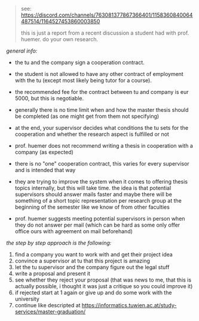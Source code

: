 > see: https://discord.com/channels/763081377867366401/1158360840064487514/1164527453860003850
>
> this is just a report from a recent discussion a student had with prof. huemer. do your own research.

_general info:_

- the tu and the company sign a cooperation contract.
- the student is not allowed to have any other contract of employment with the tu (except most likely being tutor for a course).
- the recommended fee for the contract between tu and company is eur 5000, but this is negotiable.

- generally there is no time limit when and how the master thesis should be completed (as one might get from them not specifying)
- at the end, your supervisor decides what conditions the tu sets for the cooperation and whether the research aspect is fulfilled or not
- prof. huemer does not recommend writing a thesis in cooperation with a company (as expected)

- there is no "one" cooperation contract, this varies for every supervisor and is intended that way
- they are trying to improve the system when it comes to offering thesis topics internally, but this will take time. the idea is that potential supervisors should answer mails faster and maybe there will be something of a short topic representation per research group at the beginning of the semester like we know of from other faculties
- prof. huemer suggests meeting potential supervisors in person when they do not answer per mail (which can be hard as some only offer office ours with agreement on mail beforehand)

_the step by step approach is the following:_

1. find a company you want to work with and get their project idea
2. convince a supervisor at tu that this project is amazing
3. let the tu supervisor and the company figure out the legal stuff
4. write a proposal and present it
5. see whether they reject your proposal (that was news to me, that this is actually possible, i thought it was just a critique so you could improve it)
6. if rejected start at 1 again or give up and do some work with the university
7. continue like descripted at  https://informatics.tuwien.ac.at/study-services/master-graduation/
